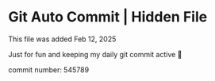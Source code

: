 # Git Auto Commit | Hidden File

This file was added Feb 12, 2025

Just for fun and keeping my daily git commit active 🤪

commit number: 545789

